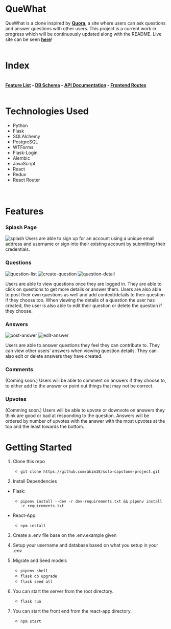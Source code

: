 <h1 style='font-weight: bold'>QueWhat</h1>
<div>
<p>QueWhat is a clone inspired by <a style='font-weight: bold' href='https://www.quora.com/'>Quora</a>, a site where users can ask questions and answer questions with other users. This project is a current work in progress which will be continuously updated along with the README. Live site can be seen <a style='font-weight: bold' href='https://quewhat.herokuapp.com/'>here</a>!
<br></br>
</p>

</div>

<h1 style='font-weight: bold'> Index </h1>
<br>
<div style='font-weight: bold'>
 <a href='https://github.com/akim38/solo-capstone-project/wiki/MVP-Feature-List'>Feature List</a> - <a href='https://github.com/akim38/solo-capstone-project/wiki/Database-Schema'>DB Schema</a> - <a href='https://github.com/akim38/solo-capstone-project/wiki/API-Documentation'>API Documentation</a> - <a href='https://github.com/akim38/solo-capstone-project/wiki/Frontend-Routes'> Frontend Routes </a>
<br>
</br>
</div>
<div>
<h1 style='font-weight: bold'>Technologies Used </h1>
<ul>
<li>Python</li>
<li>Flask</li>
<li>SQLAlchemy</li>
<li>PostgreSQL</li>
<li>WTForms</li>
<li>Flask-Login</li>
<li>Alembic</li>
<li>JavaScript</li>
<li>React</li>
<li>Redux</li>
<li>React Router</li>
<br>
</br>
</ul>
</div>

<h1 style='font-weight: bold'> Features </h1>


<h3>Splash Page</h3>

![splash](https://user-images.githubusercontent.com/89177551/155601769-b3df3e43-4583-4e87-9923-990861db957e.PNG)
Users are able to sign up for an account using a unique email address and username or sign into their existing account by submitting their credentials.


<h3>Questions</h3>

![question-list](https://user-images.githubusercontent.com/89177551/155601920-a18ee5aa-c362-4c40-9af4-0e6eb422e957.PNG)
![create-question](https://user-images.githubusercontent.com/89177551/155601954-e039b37d-5d72-4913-b0f5-be28d4d72e9e.PNG)
![question-detail](https://user-images.githubusercontent.com/89177551/155601991-78adfcfd-3771-43f3-885a-16f517480446.PNG)

Users are able to view questions once they are logged in. They are able to click on questions to get more details or answer them. Users are also able to post their own questions as well and add context/details to their question if they choose too. When viewing the details of a question the user has created, the user is also able to edit their question or delete the question if they choose.

<h3>Answers</h3>

![post-answer](https://user-images.githubusercontent.com/89177551/155602023-0b672ee3-9f33-4c0e-8139-54f8382d34a7.PNG)
![edit-answer](https://user-images.githubusercontent.com/89177551/155602034-a8b05b69-9ebb-4403-ad98-1b34bdee310e.PNG)


Users are able to answer questions they feel they can contribute to. They can view other users' answers when viewing question details. They can also edit or delete answers they have created.

<h3>Comments</h3>
(Coming soon.) Users will be able to comment on answers if they choose to, to either add to the answer or point out things that may not be correct.


<h3>Upvotes</h3>
(Comming soon.) Users will be able to upvote or downvote on answers they think are good or bad at responding to the question. Answers will be ordered by number of upvotes with the answer with the most upvotes at the top and the least towards the bottom.


<h1 style='font-weight: bold'> Getting Started </h1>

1. Clone this repo

    * ```git clone https://github.com/akim38/solo-capstone-project.git```

2. Install Dependencies

* Flask:

    * ``` pipenv install --dev -r dev-requirements.txt && pipenv install -r requirements.txt ```

* React-App:

    * ```npm install```

3. Create a .env file base on the .env.example given

4. Setup your username and database based on what you setup in your .env

5. Migrate and Seed models

    * ```pipenv shell```
    * ```flask db upgrade```
    * ```flask seed all```

6. You can start the server from the root directory.

    * ```flask run```


7. You can start the front end from the react-app directory.

    * ```npm start```



